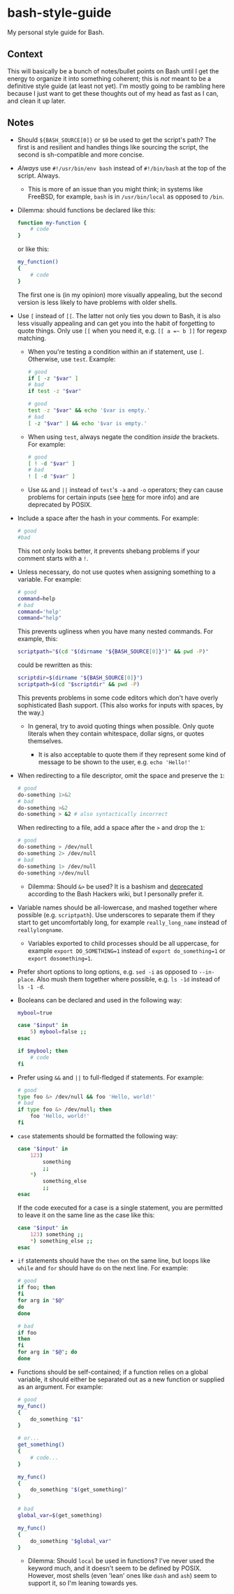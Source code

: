 # bash-style-guide

My personal style guide for Bash.

## Context

This will basically be a bunch of notes/bullet points on Bash until I get the energy to organize it into something coherent; this is *not* meant to be a definitive style guide (at least not yet). I'm mostly going to be rambling here because I just want to get these thoughts out of my head as fast as I can, and clean it up later.

## Notes

- Should `${BASH_SOURCE[0]}` or `$0` be used to get the script's path? The first is and resilient and handles things like sourcing the script, the second is sh-compatible and more concise.

- *Always* use `#!/usr/bin/env bash` instead of `#!/bin/bash` at the top of the script. Always.
    - This is more of an issue than you might think; in systems like FreeBSD, for example, `bash` is in `/usr/bin/local` as opposed to `/bin`.

- Dilemma: should functions be declared like this:

    ```bash
    function my-function {
        # code
    }
    ```

    or like this:
 
    ```bash
    my_function()
    {
        # code
    }
    ```
 
    The first one is (in my opinion) more visually appealing, but the second version is less likely to have problems with older shells.

- Use `[` instead of `[[`. The latter not only ties you down to Bash, it is also less visually appealing and can get you into the habit of forgetting to quote things. Only use `[[` when you need it, e.g. `[[ a =~ b ]]` for regexp matching.
    - When you're testing a condition within an if statement, use `[`. Otherwise, use `test`. Example:

        ```bash
        # good
        if [ -z "$var" ]
        # bad
        if test -z "$var"
        
        # good
        test -z "$var" && echo '$var is empty.'
        # bad
        [ -z "$var" ] && echo '$var is empty.'
        ```
    
    - When using `test`, always negate the condition *inside* the brackets. For example:
    
        ```bash
        # good
        [ ! -d "$var" ]
        # bad
        ! [ -d "$var" ]
        ```
    
    - Use `&&` and `||` instead of `test`'s `-a` and `-o` operators; they can cause problems for certain inputs (see [here](http://pubs.opengroup.org/onlinepubs/9699919799/utilities/test.html#tag_20_128_16) for more info) and are deprecated by POSIX.

- Include a space after the hash in your comments. For example:

    ```bash
    # good
    #bad
    ```

    This not only looks better, it prevents shebang problems if your comment starts with a `!`.

- Unless necessary, do not use quotes when assigning something to a variable. For example:

    ```bash
    # good
    command=help
    # bad
    command='help'
    command="help"
    ```

    This prevents ugliness when you have many nested commands. For example, this:
    
    ```bash
    scriptpath="$(cd "$(dirname "${BASH_SOURCE[0]}")" && pwd -P)"
    ```
    
    could be rewritten as this:
    
    ```bash
    scriptdir=$(dirname "${BASH_SOURCE[0]}")
    scriptpath=$(cd "$scriptdir" && pwd -P)
    ```
    
    This prevents problems in some code editors which don't have overly sophisticated Bash support. (This also works for inputs with spaces, by the way.)
    
    - In general, try to avoid quoting things when possible. Only quote literals when they contain whitespace, dollar signs, or quotes themselves.
        
        - It is also acceptable to quote them if they represent some kind of message to be shown to the user, e.g. `echo 'Hello!'`

- When redirecting to a file descriptor, omit the space and preserve the `1`:

    ```bash
    # good
    do-something 1>&2
    # bad
    do-something >&2
    do-something > &2 # also syntactically incorrect
    ```
    
    When redirecting to a file, add a space after the `>` and drop the `1`:
    
    ```bash
    # good
    do-something > /dev/null
    do-something 2> /dev/null
    # bad
    do-something 1> /dev/null
    do-something >/dev/null
    ```
    
    - Dilemma: Should `&>` be used? It is a bashism and [deprecated](http://wiki.bash-hackers.org/scripting/obsolete) according to the Bash Hackers wiki, but I personally prefer it.

- Variable names should be all-lowercase, and mashed together where possible (e.g. `scriptpath`). Use underscores to separate them if they start to get uncomfortably long, for example `really_long_name` instead of `reallylongname`.

    - Variables exported to child processes should be all uppercase, for example `export DO_SOMETHING=1` instead of `export do_something=1` or `export dosomething=1`.

- Prefer short options to long options, e.g. `sed -i` as opposed to `--in-place`. Also mush them together where possible, e.g. `ls -1d` instead of `ls -1 -d`.

- Booleans can be declared and used in the following way:

    ```bash
    mybool=true
    
    case "$input" in
        5) mybool=false ;;
    esac
    
    if $mybool; then
        # code
    fi
    ```

- Prefer using `&&` and `||` to full-fledged if statements. For example:

    ```bash
    # good
    type foo &> /dev/null && foo 'Hello, world!'
    # bad
    if type foo &> /dev/null; then
        foo 'Hello, world!'
    fi
    ```

- `case` statements should be formatted the following way:

    ```bash
    case "$input" in
        123)
            something
            ;;
        *)
            something_else
            ;;
    esac
    ```
    
    If the code executed for a case is a single statement, you are permitted to leave it on the same line as the case like this:
    
    ```bash
    case "$input" in
        123) something ;;
        *) something_else ;;
    esac
    ```

- `if` statements should have the `then` on the same line, but loops like `while` and `for` should have `do` on the next line. For example:

    ```bash
    # good
    if foo; then
    fi
    for arg in "$@"
    do
    done
    
    # bad
    if foo
    then
    fi
    for arg in "$@"; do
    done
    ```

- Functions should be self-contained; if a function relies on a global variable, it should either be separated out as a new function or supplied as an argument. For example:

    ```bash
    # good
    my_func()
    {
        do_something "$1"
    }
    
    # or...
    get_something()
    {
        # code...
    }
    
    my_func()
    {
        do_something "$(get_something)"
    }
    
    # bad
    global_var=$(get_something)
    
    my_func()
    {
        do_something "$global_var"
    }
    ```
    
    - Dilemma: Should `local` be used in functions? I've never used the keyword much, and it doesn't seem to be defined by POSIX. However, most shells (even 'lean' ones like `dash` and `ash`) seem to support it, so I'm leaning towards yes.
